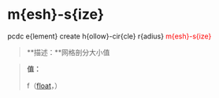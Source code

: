 # m{esh}-s{ize}
pcdc e{lement} create h{ollow}-cir{cle} r{adius} <span style='color: red;'>m{esh}-s{ize}</span>
> **描述：**网格剖分大小值

> 
> **值：**
> 
> f（[float](数据类型/float/)，）

